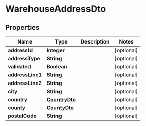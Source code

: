 
# WarehouseAddressDto

## Properties
Name | Type | Description | Notes
------------ | ------------- | ------------- | -------------
**addressId** | **Integer** |  |  [optional]
**addressType** | **String** |  |  [optional]
**validated** | **Boolean** |  |  [optional]
**addressLine1** | **String** |  |  [optional]
**addressLine2** | **String** |  |  [optional]
**city** | **String** |  |  [optional]
**country** | [**CountryDto**](CountryDto.md) |  |  [optional]
**county** | [**CountyDto**](CountyDto.md) |  |  [optional]
**postalCode** | **String** |  |  [optional]



